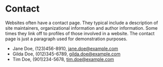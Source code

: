 
# Contact

Websites often have a contact page. They typical include
a description of site maintainers, organizational information
and author information.  Some times they link off to profiles
of those involved in a website. The contact page is just
a paragraph used for demonstration purposes.

+ Jane Doe, (123)456-8910, [jane.doe@example.com](mailto:jane.doe@example.com)
+ Gilda Doe, (012)345-6789, [gilda.doe@example.com](mailto:gilda.doe@example.com)
+ Tim Doe, (901)234-5678, [tim.doe@example.com](tim.doe@example.com)


